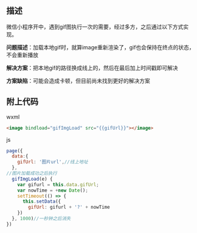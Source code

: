 
## 描述
微信小程序开中，遇到gif图执行一次的需要，经过多方，之后通过以下方式实现。

**问题描述**：加载本地gif时，就算image重新渲染了，gif也会保持在终点的状态，不会重新播放

**解决方案**：把本地gif的路径换成线上的，然后在最后加上时间戳即可解决

**方案缺陷**：可能会造成卡顿，但目前尚未找到更好的解决方案


## 附上代码
wxml
```html
<image bindload="gifImgLoad" src="{{gifUrl}}"></image>
```
js
```js
page({
  data:{
    gifUrl: '图片url',//线上地址
  },
//图片加载成功之后执行
  gifImgLoad(e) {
    var gifurl = this.data.gifUrl;
    var nowTime = +new Date();
    setTimeout(() => {
      this.setData({
        gifUrl: gifurl + '?' + nowTime
    })
  }, 1000)//一秒钟之后消失
})
```